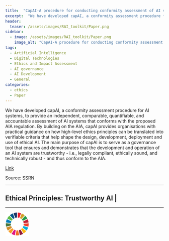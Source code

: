 ```yaml
---
title:  "CapAI-A procedure for conducting conformity assessment of AI systems in line with the EU artificial intelligence act."  
excerpt:  "We have developed capAI, a conformity assessment procedure for AI systems, to provide an independent, comparable, quantifiable, and accountable assessment of AI systems that conforms with the proposed AIA regulation. By building on the AIA, (...)"  
header:
  teaser: /assets/images/RAI_toolkit/Paper.png
sidebar:
  - image: /assets/images/RAI_toolkit/Paper.png
    image_alt: "CapAI-A procedure for conducting conformity assessment of AI systems in line with the EU artificial intelligence act."
tags:
  - Artificial Intelligence
  - Digital Technologies
  - Ethics and Impact Assessment
  - AI governance
  - AI Development
  - General
categories:
  - ethics
  - Paper
---
```

We have developed capAI, a conformity assessment procedure for AI systems, to provide an independent, comparable, quantifiable, and accountable assessment of AI systems that conforms with the proposed AIA regulation. By building on the AIA, capAI provides organisations with practical guidance on how high-level ethics principles can be translated into verifiable criteria that help shape the design, development, deployment and use of ethical AI. The main purpose of capAI is to serve as a governance tool that ensures and demonstrates that the development and operation of an AI system are trustworthy - i.e., legally compliant, ethically sound, and technically robust - and thus conform to the AIA.

[Link](https://dx.doi.org/10.2139/ssrn.4064091)

Source: [SSRN](http://www.unibo.it/sitoweb/luciano.floridi/en)

<hr>
<h2>Ethical Principles: Trustworthy AI | </h2>
<hr>

<img src="/assets/images/sdg/SDG_Wheel_WEB/SDG_Wheel_WEB.png" width="15%"/>

